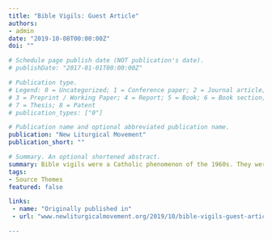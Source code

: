 ```yaml
---
title: "Bible Vigils: Guest Article"
authors:
- admin
date: "2019-10-08T00:00:00Z"
doi: ""

# Schedule page publish date (NOT publication's date).
# publishDate: "2017-01-01T00:00:00Z"

# Publication type.
# Legend: 0 = Uncategorized; 1 = Conference paper; 2 = Journal article;
# 3 = Preprint / Working Paper; 4 = Report; 5 = Book; 6 = Book section;
# 7 = Thesis; 8 = Patent
# publication_types: ["0"]

# Publication name and optional abbreviated publication name.
publication: "New Liturgical Movement"
publication_short: ""

# Summary. An optional shortened abstract.
summary: Bible vigils were a Catholic phenomenon of the 1960s. They were called by a variety of names, “Bible vigil” being the most common but also “Bible” or “Biblical” “ritual, service, devotion”, “celebration of the Word”, and most confusingly, sometimes used synonymously with Vespers.
tags:
- Source Themes
featured: false

links:
 - name: "Originally published in"
 - url: "www.newliturgicalmovement.org/2019/10/bible-vigils-guest-article-by-sharon.html\"

---
```



